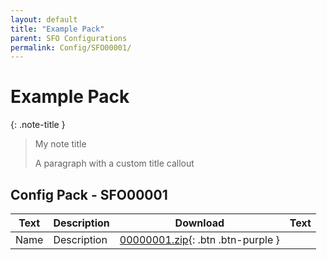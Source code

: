 ```yaml
---
layout: default
title: "Example Pack"
parent: SFO Configurations
permalink: Config/SFO00001/
---
```

# Example Pack

{: .note-title }
> My note title
>
> A paragraph with a custom title callout

## Config Pack - SFO00001

| Text | Description | Download | Text |
|------|----------|:-------------:|:------:|
| Name | Description | [00000001.zip](00000001.zip){: .btn .btn-purple } | 
 


